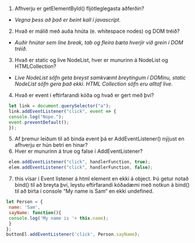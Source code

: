 1. Afhverju er getElementById() fljótleglegasta aðferðin?<br>
+ _Vegna þess að það er beint kall í javascript._
2. Hvað er málið með auða hnúta (e. whitespace nodes) og DOM tréið?<br>
+ _Auðir hnútar sem line break, tab og fleira bæta hverjir við grein í DOM tréið._
3. Hvað er static og live NodeList, hver er munurinn á NodeList og HTMLCollection?<br>
+ _Live NodeList söfn geta breyst samkvæmt breytingum í DOMinu, static NodeList söfn gera það ekki. HTML Collection söfn eru alltaf live._
4. Hvað er event í eftirfarandi kóða og hvað er gert með því?
```js
 let link = document.querySelector("a");
 link.addEventListener("click", event => {
 console.log("Nope.");
 event.preventDefault();
 });
 ```
5. Af þremur leiðum til að binda event þá er AddEventListener() nýjust en afhverju er hún
betri en hinar?<br>
6. Hver er munurinn á true og false í AddEventListener?
```js
 elem.addEventListener("click", handlerFunction, true);
 elem.addEventListener("click", handlerFunction, false);
 ```
7. this vísar í Event listener á html element en ekki á object. Þú getur notað bind() til að
breyta því, leystu eftirfarandi kóðadæmi með notkun á bind() til að birta í console “My
name is Sam“ en ekki undefined.

```js
let Person = {
 name: 'Sam',
 sayName: function(){
 console.log('My name is '+ this.name);
 }
};
buttonEl.addEventListener('click', Person.sayName);
```
